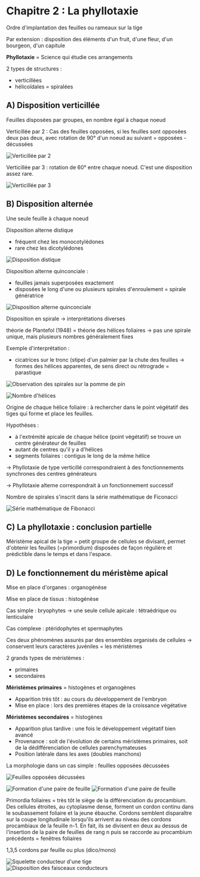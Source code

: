 # Chapitre 2 : La phyllotaxie

Ordre d'implantation des feuilles ou rameaux sur la tige

Par extension : disposition des éléments d'un fruit, d'une fleur, d'un bourgeon, d'un capitule

**Phyllotaxie** = Science qui étudie ces arrangements 


2 types de structures :

* verticillées
* hélicoïdales = spiralées

## A) Disposition verticillée

Feuilles disposées par groupes, en nombre égal à chaque noeud

Verticillée par 2 : Cas des feuilles opposées, si les feuilles sont opposées deux pas deux, avec rotation de 90° d'un noeud au suivant = opposées - décussées

![Verticillée par 2](Images/v2.JPG)

Verticillée par 3 : rotation de 60° entre chaque noeud. C'est une disposition assez rare.

![Verticillée par 3](Images/v3.JPG)

## B) Disposition alternée

Une seule feuille à chaque noeud

Disposition alterne distique

* fréquent chez les monocotylédones
* rare chez les dicotylédones

![Disposition distique](Images/distique.JPG)

Disposition alterne quinconciale :

* feuilles jamais superposées exactement
* disposées le long d'une ou plusieurs spirales d'enroulement = spirale génératrice

![Disposition alterne quinconciale](Images/quinconciale.JPG)

Disposition en spirale -> interprétations diverses

théorie de Plantefol (1948) = théorie des hélices foliaires -> pas une spirale unique, mais plusieurs nombres généralement fixes

Exemple d'interprétation : 

* cicatrices sur le tronc (stipe) d'un palmier par la chute des feuilles -> formes des hélices apparentes, de sens direct ou rétrograde = parastique

![Observation des spirales sur la pomme de pin](Images/pin.JPG)

![Nombre d'hélices](Images/helice.JPG)

Origine de chaque hélice foliaire : à rechercher dans le point végétatif des tiges qui forme et place les feuilles.

Hypothèses : 

* à l'extrémité apicale de chaque hélice (point végétatif) se trouve un centre générateur de feuilles
* autant de centres qu'il y a d'hélices
* segments foliaires : contigus le long de la même hélice

-> Phyllotaxie de type verticillé correspondraient à des fonctionnements synchrones des centres générateurs

-> Phyllotaxie alterne correspondrait à un fonctionnement successif

Nombre de spirales s'inscrit dans la série mathématique de Ficonacci

![Série mathématique de Fibonacci](Images/fibonacci.JPG)

## C) La phyllotaxie : conclusion partielle

Méristème apical de la tige = petit groupe de cellules se divisant, permet d'obtenir les feuilles (=primordium) disposées de façon régulière et prédictible dans le temps et dans l'espace.

## D) Le fonctionnement du méristème apical

Mise en place d'organes : organogénèse

Mise en place de tissus : histogénèse

Cas simple : bryophytes -> une seule cellule apicale : tétraèdrique ou lenticulaire

Cas complexe : ptéridophytes et spermaphytes

Ces deux phénomènes assurés par des ensembles organisés de cellules -> conservent leurs caractères juvéniles = les méristèmes

2 grands types de méristèmes :

* primaires 
* secondaires

**Méristèmes primaires** = histogènes et organogènes

* Apparition très tôt : au cours du développement de l'embryon
* Mise en place : lors des premières étapes de la croissance végétative 

**Méristèmes secondaires** = histogènes

* Apparition plus tardive : une fois le développement végétatif bien avancé
* Provenance : soit de l'évolution de certains méristèmes primaires, soit de la dédifférenciation de cellules parenchymateuses
* Position latérale dans les axes (doubles manchons) 

La morphologie dans un cas simple : feuilles opposées décussées

![Feuilles opposées décussées](Images/meristeme.JPG)

![Formation d'une paire de feuille](Images/form.JPG)
![Formation d'une paire de feuille](Images/form2.JPG)

Primordia foliaires = très tôt le siège de la différenciation du procambium. Des cellules étroites, au cytoplasme dense, forment un cordon continu dans le soubassement foliaire et la jeune ébauche. Cordons semblent disparaître sur la coupe longitudinale lorsqu'ils arrivent au niveau des cordons procambiaux de la feuille n-1. En fait, ils se divisent en deux au dessus de l'insertion de la paire de feuilles de rang n puis se raccorde au procambium précédents = fenêtres foliaires

1,3,5 cordons par feuille ou plus (dico/mono)

![Squelette conducteur d'une tige](Images/squelette.JPG)
![Disposition des faisceaux conducteurs](Images/faisceaux.JPG)

